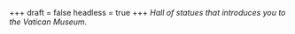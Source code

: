 
+++
draft = false
headless = true
+++
_Hall of statues that introduces you to the Vatican Museum._
